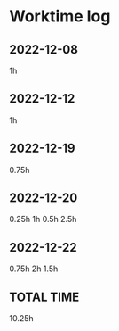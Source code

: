 # Worktime log

## 2022-12-08

1h

## 2022-12-12

1h

## 2022-12-19

0.75h

## 2022-12-20

0.25h
1h
0.5h
2.5h

## 2022-12-22

0.75h
2h
1.5h

## TOTAL TIME

10.25h
